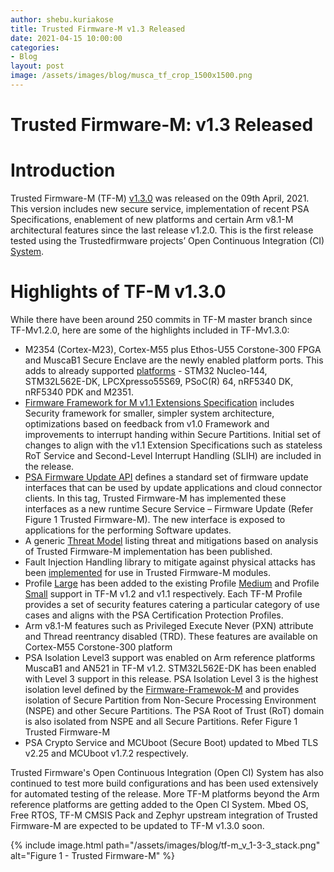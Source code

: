 ```yaml
---
author: shebu.kuriakose
title: Trusted Firmware-M v1.3 Released 
date: 2021-04-15 10:00:00
categories:
- Blog
layout: post
image: /assets/images/blog/musca_tf_crop_1500x1500.png
---
```


**Trusted Firmware-M: v1.3 Released**
=====================================================

# Introduction

Trusted Firmware-M (TF-M) [v1.3.0](https://git.trustedfirmware.org/TF-M/trusted-firmware-m.git/tag/?h=TF-Mv1.3.0) was released on the 09th April, 2021. This version includes new secure service, implementation of recent PSA Specifications, enablement of new platforms and certain Arm v8.1-M architectural features since the last release v1.2.0. This is the first release tested using the Trustedfirmware projects’ Open Continuous Integration (CI) [System](https://ci.trustedfirmware.org/). 

# Highlights of TF-M v1.3.0

While there have been around 250 commits in TF-M master branch since TF-Mv1.2.0, here are some of the highlights included in TF-Mv1.3.0: 

* M2354 (Cortex-M23), Cortex-M55 plus Ethos-U55 Corstone-300 FPGA and MuscaB1 Secure Enclave are the newly enabled platform ports. This adds to already supported [platforms](https://ci-builds.trustedfirmware.org/static-files/gnomxu8lc4bhOZZ9-o6kXegjrmPh74zT2g0arlFy9LYxNjU3MDI5MTY5ODY0Ojk6YW5vbnltb3VzOmpvYi90Zi1tLWJ1aWxkLWRvY3MtbmlnaHRseS9sYXN0U3RhYmxlQnVpbGQvYXJ0aWZhY3Q=/trusted-firmware-m/build/docs/user_guide/html/platform/platform_introduction.html#supported-platforms) - STM32 Nucleo-144, STM32L562E-DK, LPCXpresso55S69, PSoC(R) 64, nRF5340 DK, nRF5340 PDK and M2351.
* [Firmware Framework for M v1.1 Extensions Specification](https://developer.arm.com/documentation/aes0039/latest) includes Security framework for smaller, simpler system architecture, optimizations based on feedback from v1.0 Framework and improvements to interrupt handing within Secure Partitions. Initial set of changes to align with the v1.1 Extension Specifications such as stateless RoT Service and Second-Level Interrupt Handling (SLIH) are included in the release.
* [PSA Firmware Update API](https://developer.arm.com/documentation/ihi0093/latest/) defines a standard set of firmware update interfaces that can be used by update applications and cloud connector clients. In this tag, Trusted Firmware-M has implemented these interfaces as a new runtime Secure Service – Firmware Update (Refer Figure 1 Trusted Firmware-M). The new interface is exposed to applications for the performing Software updates.
* A generic [Threat Model](https://tf-m-user-guide.trustedfirmware.org/docs/security/threat_models/generic_threat_model.html) listing threat and mitigations based on analysis of Trusted Firmware-M implementation has been published.
* Fault Injection Handling library to mitigate against physical attacks has been [implemented](https://tf-m-user-guide.trustedfirmware.org/docs/technical_references/design_docs/tfm_physical_attack_mitigation.html?highlight=physical%20attack) for use in Trusted Firmware-M modules. 
* Profile [Large](https://tf-m-user-guide.trustedfirmware.org/docs/technical_references/design_docs/profiles/tfm_profile_large.html) has been added to the existing Profile [Medium](https://tf-m-user-guide.trustedfirmware.org/docs/technical_references/design_docs/profiles/tfm_profile_medium.html) and Profile [Small](https://tf-m-user-guide.trustedfirmware.org/docs/technical_references/design_docs/profiles/tfm_profile_small.html) support in TF-M v1.2 and v1.1 respectively. Each TF-M Profile provides a set of security features catering a particular category of use cases and aligns with the PSA Certification Protection Profiles. 
* Arm v8.1-M features such as Privileged Execute Never (PXN) attribute and Thread reentrancy disabled (TRD). These features are available on Cortex-M55 Corstone-300 platform
* PSA Isolation Level3 support was enabled on Arm reference platforms MuscaB1 and AN521 in TF-M v1.2. STM32L562E-DK has been enabled with Level 3 support in this release. PSA Isolation Level 3 is the highest isolation level defined by the [Firmware-Framewok-M](https://developer.arm.com/-/media/Files/pdf/PlatformSecurityArchitecture/Architect/DEN0063-PSA_Firmware_Framework-1.0.0-2.pdf?revision=2d1429fa-4b5b-461a-a60e-4ef3d8f7f4b4&la=en&hash=BE8C59DBC98212591E1F935C2312D497011CD8C7) and provides isolation of Secure Partition from Non-Secure Processing Environment (NSPE) and other Secure Partitions. The PSA Root of Trust (RoT) domain is also isolated from NSPE and all Secure Partitions. Refer Figure 1 Trusted Firmware-M
* PSA Crypto Service and MCUboot (Secure Boot) updated to Mbed TLS v2.25 and MCUboot v1.7.2 respectively.
 

Trusted Firmware's Open Continuous Integration (Open CI) System has also continued to test more build configurations and has been used extensively for automated testing of the release. More TF-M platforms beyond the Arm reference platforms are getting added to the Open CI System. Mbed OS, Free RTOS, TF-M CMSIS Pack and Zephyr upstream integration of Trusted Firmware-M are expected to be updated to TF-M v1.3.0 soon.

{% include image.html path="/assets/images/blog/tf-m_v_1-3-3_stack.png" alt="Figure 1 - Trusted Firmware-M" %}
